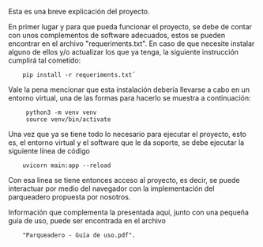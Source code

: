Esta es una breve explicación del proyecto.

En primer lugar y para que pueda funcionar el proyecto, se debe de contar con 
unos complementos de software adecuados, estos se pueden encontrar en el archivo
"requeriments.txt". En caso de que necesite instalar alguno de ellos y/o actualizar
los que ya tenga, la siguiente instrucción cumplirá tal cometido:

        pip install -r requeriments.txt´

Vale la pena mencionar que esta instalación debería llevarse a cabo en un entorno
virtual, una de las formas para hacerlo se muestra a continuación:
    
         python3 -m venv venv
         source venv/bin/activate
         
Una vez que ya se tiene todo lo necesario para ejecutar el proyecto, esto es,
el entorno virtual y el software que le da soporte, se debe ejecutar la siguiente 
línea de código

        uvicorn main:app --reload
        
Con esa línea se tiene entonces acceso al proyecto, es decir, se puede interactuar
por medio del navegador con la implementación del parqueadero propuesta por nosotros.

Información que complementa la presentada aquí, junto con una pequeña guía de uso,
puede ser encontrada en el archivo 
        
        "Parqueadero - Guía de uso.pdf".